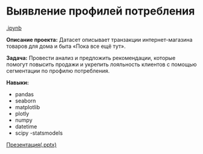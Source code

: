 # Выявление профилей потребления

[.ipynb](проект_4/Выявление_профилей_потребления.ipynb)

**Описание проекта:** Датасет описывает транзакции интернет-магазина товаров для дома и быта «Пока все ещё тут».

**Задача:** Провести анализ и предложить рекомендации, которые помогут повысить продажи и укрепить лояльность клиентов с помощью сегментации по профилю потребления.

**Навыки:**
- pandas
- seaborn
- matplotlib
- plotly
- numpy
- datetime
- scipy
-statsmodels

[Презентация(.pptx)](https://clck.ru/3FzGZQ)
